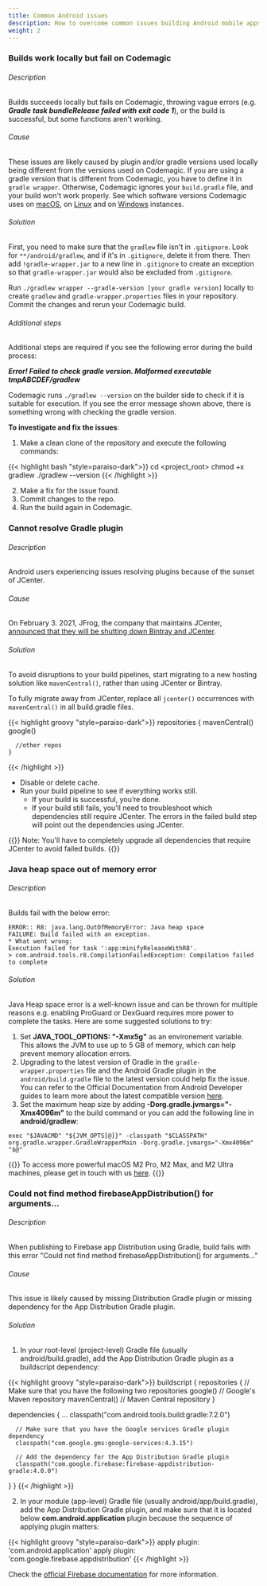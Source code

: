 ```yaml
---
title: Common Android issues
description: How to overcome common issues building Android mobile apps on Codemagic
weight: 2
---
```


### Builds work locally but fail on Codemagic

###### Description
Builds succeeds locally but fails on Codemagic, throwing vague errors (e.g. _**Gradle task bundleRelease failed with exit code 1**_), or the build is successful, but some functions aren't working.

###### Cause
These issues are likely caused by plugin and/or gradle versions used locally being different from the versions used on Codemagic. If you are using a gradle version that is different from Codemagic, you have to define it in `gradle wrapper`. Otherwise, Codemagic ignores your `build.gradle` file, and your build won't work properly. See which software versions Codemagic uses on [macOS](../specs/versions-macos), on [Linux](../specs/versions-linux) and on [Windows](../specs/versions-windows) instances.

###### Solution
First, you need to make sure that the `gradlew` file isn't in `.gitignore`. Look for `**/android/gradlew`, and if it's in `.gitignore`, delete it from there. Then add `!gradle-wrapper.jar` to a new line in `.gitignore` to create an exception so that `gradle-wrapper.jar` would also be excluded from `.gitignore`.

Run `./gradlew wrapper --gradle-version [your gradle version]` locally to create `gradlew` and `gradle-wrapper.properties` files in your repository. Commit the changes and rerun your Codemagic build.

###### Additional steps
Additional steps are required if you see the following error during the build process:

_**Error! Failed to check gradle version. Malformed executable tmpABCDEF/gradlew**_

Codemagic runs `./gradlew --version` on the builder side to check if it is suitable for execution. If you see the error message shown above, there is something wrong with checking the gradle version.

**To investigate and fix the issues**:

1. Make a clean clone of the repository and execute the following commands:

{{< highlight bash "style=paraiso-dark">}}
  cd <project_root>
  chmod +x gradlew
  ./gradlew --version
{{< /highlight >}}

2. Make a fix for the issue found.
3. Commit changes to the repo.
4. Run the build again in Codemagic.



### Cannot resolve Gradle plugin

###### Description
Android users experiencing issues resolving plugins because of the sunset of JCenter.

###### Cause
On February 3. 2021, JFrog, the company that maintains JCenter, [announced that they will be shutting down Bintray and JCenter](https://jfrog.com/blog/into-the-sunset-bintray-jcenter-gocenter-and-chartcenter/).

###### Solution
To avoid disruptions to your build pipelines, start migrating to a new hosting solution like `mavenCentral()`, rather than using JCenter or Bintray.

To fully migrate away from JCenter, replace all `jcenter()` occurrences with `mavenCentral()` in all build.gradle files.

{{< highlight groovy "style=paraiso-dark">}}
  repositories {
    mavenCentral()
      google()

      //other repos
    }
{{< /highlight >}}

- Disable or delete cache.
- Run your build pipeline to see if everything works still.
  - If your build is successful, you’re done.
  - If your build still fails, you’ll need to troubleshoot which dependencies still require JCenter. The errors in the failed build step will point out the dependencies using JCenter.

{{<notebox>}}
Note: You'll have to completely upgrade all dependencies that require JCenter to avoid failed builds.
{{</notebox>}}


### Java heap space out of memory error

###### Description
Builds fail with the below error:

    ERROR:: R8: java.lang.OutOfMemoryError: Java heap space
    FAILURE: Build failed with an exception.
    * What went wrong:
    Execution failed for task ':app:minifyReleaseWithR8'.
    > com.android.tools.r8.CompilationFailedException: Compilation failed to complete


###### Solution

Java Heap space error is a well-known issue and can be thrown for multiple reasons e.g. enabling ProGuard or DexGuard requires more power to complete the tasks. Here are some suggested solutions to try:

1. Set **JAVA_TOOL_OPTIONS: "-Xmx5g"** as an environement variable. This allows the JVM to use up to 5 GB of memory, which can help prevent memory allocation errors.
2. Upgrading to the latest version of Gradle in the `gradle-wrapper.properties` file and the Android Gradle plugin in the `android/build.gradle` file to the latest version could help fix the issue. You can refer to the Official Documentation from Android Developer guides to learn more about the latest compatible version [here](https://developer.android.com/studio/releases/gradle-plugin#updating-gradle).
3. Set the maximum heap size by adding **-Dorg.gradle.jvmargs="-Xmx4096m"** to the build command or you can add the following line in **android/gradlew**:

```
exec "$JAVACMD" "${JVM_OPTS[@]}" -classpath "$CLASSPATH" org.gradle.wrapper.GradleWrapperMain -Dorg.gradle.jvmargs="-Xmx4096m" "$@"
```
{{<notebox>}}
To access more powerful macOS M2 Pro, M2 Max, and M2 Ultra machines, please get in touch with us [here](https://codemagic.io/contact/). 
{{</notebox>}}

### Could not find method firebaseAppDistribution() for arguments...

###### Description
When publishing to Firebase app Distribution using Gradle, build fails with this error "Could not find method firebaseAppDistribution() for arguments..."

###### Cause
This issue is likely caused by missing Distribution Gradle plugin or missing dependency for the App Distribution Gradle plugin.

###### Solution
1. In your root-level (project-level) Gradle file (usually android/build.gradle), add the App Distribution Gradle plugin as a buildscript dependency:

{{< highlight groovy "style=paraiso-dark">}}
buildscript {
  repositories {
    // Make sure that you have the following two repositories
    google()  // Google's Maven repository
    mavenCentral()  // Maven Central repository
  }

  dependencies {
      ...
      classpath("com.android.tools.build:gradle:7.2.0")

      // Make sure that you have the Google services Gradle plugin dependency
      classpath("com.google.gms:google-services:4.3.15")

      // Add the dependency for the App Distribution Gradle plugin
      classpath("com.google.firebase:firebase-appdistribution-gradle:4.0.0")
  }
}
{{< /highlight >}}

2. In your module (app-level) Gradle file (usually android/app/build.gradle), add the App Distribution Gradle plugin, and make sure that it is located below **com.android.application** plugin because the sequence of applying plugin matters:

{{< highlight groovy "style=paraiso-dark">}}
apply plugin: 'com.android.application'
apply plugin: 'com.google.firebase.appdistribution'
{{< /highlight >}}

Check the [official Firebase documentation](https://firebase.google.com/docs/app-distribution/android/distribute-gradle?apptype=aab#step_1_set_up_your_android_project) for more information.

